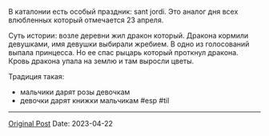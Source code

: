 В каталонии есть особый праздник: sant jordi. Это аналог дня всех влюбленных который отмечается 23 апреля.

Суть истории: возле деревни жил дракон который. Дракона кормили девушками, имя девушки выбирали жребием. В одно из голосований выпала принцесса. Но ее спас рыцарь который проткнул дракона. Кровь дракона упала на землю и там выросли цветы.

Традиция такая:
- мальчики дарят розы девочкам
- девочки дарят книжки мальчикам
#esp #til

---
[Original Post](https://t.me/lev2tarragona/1140)
Date: 2023-04-22
